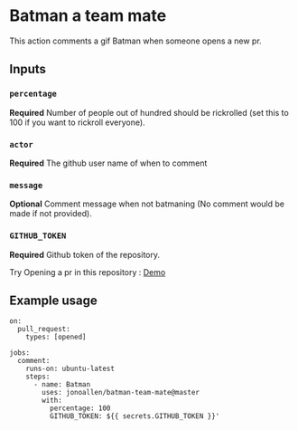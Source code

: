 # Batman a team mate

This action comments a gif Batman when someone opens a new pr.

## Inputs

### `percentage`

**Required** Number of people out of hundred should be rickrolled (set this to 100 if you want to rickroll everyone).

### `actor`

**Required** The github user name of when to comment

### `message`

**Optional** Comment message when not batmaning (No comment would be made if not provided).

### `GITHUB_TOKEN`

**Required** Github token of the repository.



Try Opening a pr in this repository : [Demo](https://github.com/jono/batman-demo)


## Example usage


```
on:
  pull_request:
    types: [opened]

jobs:
  comment:
    runs-on: ubuntu-latest
    steps:
      - name: Batman
        uses: jonoallen/batman-team-mate@master
        with:
          percentage: 100
          GITHUB_TOKEN: ${{ secrets.GITHUB_TOKEN }}'
```
